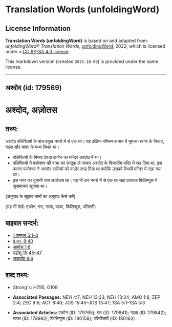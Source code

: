 # Translation Words (unfoldingWord)

## License Information

**Translation Words (unfoldingWord)** is based on and adapted from: _unfoldingWord® Translation Words_, [unfoldingWord](https://unfoldingword.org/utw), 2022, which is licensed under a [CC BY-SA 4.0 license](https://creativecommons.org/licenses/by-sa/4.0/legalcode.en).

This markdown version (created `2025-10-09`) is provided under the same license.



--------------------------------

## अश्दोद (id: 179569)

अश्दोद, अज़ोतस
=============

तथ्य:
-----

अश्दोद पलिश्तियों के पांच प्रमुख नगरों में से एक था। यह दक्षिण\-पश्चिम कनान में भूमध्य\-सागर के निकट, गाज़ा और याफा के मध्य स्थित था।

* पलिश्तियों के मिथ्या देवता दागोन का मन्दिर अश्दोद में था।
* पलिश्तियों ने परमेश्वर की वाचा का सन्दूक ले जाकर अश्दोद के विजातीय मंदिर में रख दिया था, इस कारण परमेश्वर ने अश्दोद वासियों को कठोर दण्ड दिया था क्योंकि उसको विधर्मी मन्दिर में रखा गया था।
* इस नगर का यूनानी नाम अज़ोतस था। यह भी उन नगरों में से एक था जहां प्रचारक फिलिप्पुस ने सुसमाचार सुनाया था।

(अनुवाद के सुझाव नामों का अनुवाद कैसे करें)

(यह भी देखें: एक्रोन, गत, गाजा, याफा, फिलिप्पुस, पलिश्ती)

बाइबल सन्दर्भ:
--------------

* [1 शमूएल 5:1–3](https://ref.ly/1Sam0:0)
* [प्रे.का. 8:40](https://ref.ly/Acts8:40)
* [आमोस 1:8](https://ref.ly/Amos1:8)
* [यहोशू 15:45–47](https://ref.ly/Josh15:45-Josh15:47)
* [जकर्याह 9:6](https://ref.ly/Zech9:6)

शब्द तथ्य:
----------

* Strong's: H795, G108

* **Associated Passages:** NEH 4:7; NEH 13:23; NEH 13:24; AMO 1:8; ZEP 2:4; ZEC 9:6; ACT 8:40; JOS 15:45–JOS 15:47; 1SA 5:1–1SA 5:3
* **Associated Articles:** एक्रोन (ID: 179765); गत (ID: 179841); गाज़ा (ID: 179842); याफा (ID: 179982); फिलिप्पुस (ID: 180158); पलिश्तियों (ID: 180162)

